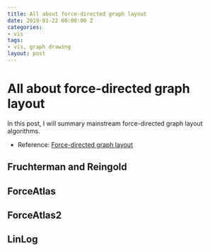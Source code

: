 ```yaml
---
title: All about force-directed graph layout
date: 2019-01-22 00:00:00 Z
categories:
- vis
tags:
- vis, graph drawing
layout: post
---
```


# All about force-directed graph layout

In this post, I will summary mainstream force-directed graph layout algorithms.

- Reference: [Force-directed graph layout](https://ccvisu.sosy-lab.org/manual/main007.html)

## Fruchterman and Reingold

## ForceAtlas

## ForceAtlas2

## LinLog
